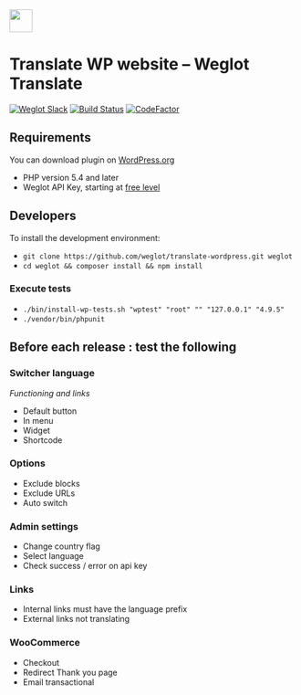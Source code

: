 <!-- logo -->
<img src="https://cdn.weglot.com/logo/logo-hor.png" height="40" />

# Translate WP website – Weglot Translate

[![Weglot Slack][slack-image]][slack-url]
[![Build Status][travis-image]][travis-url]
[![CodeFactor][codefactor-image]][codefactor-url]


## Requirements

You can download plugin on [WordPress.org](https://wordpress.org/plugins/weglot)

- PHP version 5.4 and later
- Weglot API Key, starting at [free level](https://dashboard.weglot.com/register)


## Developers

To install the development environment:
- `git clone https://github.com/weglot/translate-wordpress.git weglot`
- `cd weglot && composer install && npm install`


[travis-image]: https://api.travis-ci.com/weglot/translate-wordpress.svg?branch=master
[travis-url]: https://travis-ci.com/weglot/translate-wordpress

[slack-image]: https://weglot-community.now.sh/badge.svg
[slack-url]: https://weglot-community.now.sh/

[codefactor-image]: https://www.codefactor.io/repository/github/weglot/translate-wordpress/badge/dev
[codefactor-url]: https://www.codefactor.io/repository/github/weglot/translate-wordpress/overview/dev


### Execute tests

- `./bin/install-wp-tests.sh "wptest" "root" "" "127.0.0.1" "4.9.5"`
- `./vendor/bin/phpunit`

## Before each release : test the following

### Switcher language

_Functioning and links_

- Default button 
- In menu
- Widget
- Shortcode

### Options

- Exclude blocks
- Exclude URLs
- Auto switch

### Admin settings 

- Change country flag
- Select language
- Check success / error on api key

### Links

- Internal links must have the language prefix
- External links not translating

### WooCommerce

- Checkout
- Redirect Thank you page
- Email transactional

